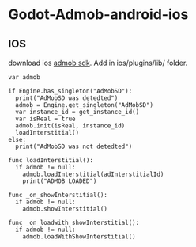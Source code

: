 # Godot-Admob-android-ios
## IOS
download ios [admob sdk](https://drive.google.com/file/d/1xPNys1MWJDaGt-plIXAGVVpB6dsP-pVE/view?usp=sharing).
Add in ios/plugins/lib/ folder.

```
var admob
```
```
if Engine.has_singleton("AdMobSD"):
  print("AdMobSD was detedted")
  admob = Engine.get_singleton("AdMobSD")
  var instance_id = get_instance_id()
  var isReal = true
  admob.init(isReal, instance_id)
  loadInterstitial()
else:
  print("AdMobSD was not detedted")
```

```
func loadInterstitial():
  if admob != null:
    admob.loadInterstitial(adInterstitialId)
    print("ADMOB LOADED")
```
```
func _on_showInterstitial():
  if admob != null:
    admob.showInterstitial()
```
```
func _on_loadwith_showInterstitial():
  if admob != null:
    admob.loadWithShowInterstitial()
```
